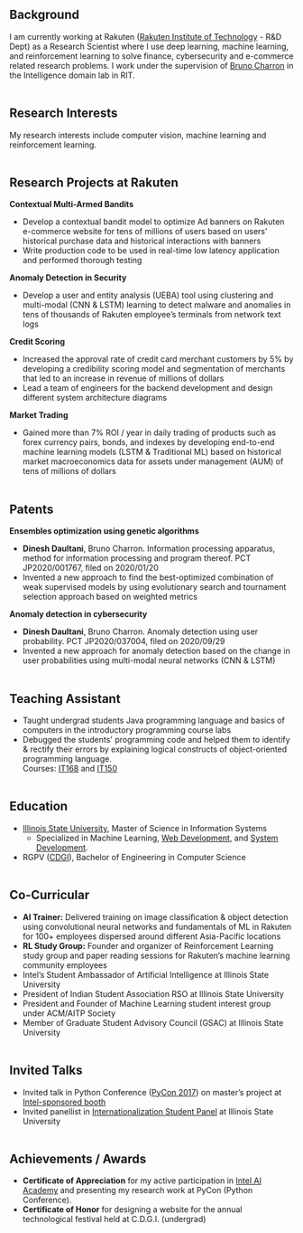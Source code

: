 ## Background
I am currently working at Rakuten ([Rakuten Institute of Technology](https://rit.rakuten.co.jp/)  - R&D Dept) as a Research Scientist where I use deep learning, machine learning, and reinforcement learning to solve finance, cybersecurity and e-commerce related research problems. I work under the supervision of [Bruno Charron](https://scholar.google.co.jp/citations?user=klbU-o4AAAAJ&hl=en) in the Intelligence domain lab in RIT. 
<br /><br />

## Research Interests
My research interests include computer vision, machine learning and reinforcement learning.
<br /><br />

## Research Projects at Rakuten
**Contextual Multi-Armed Bandits**
- Develop a contextual bandit model to optimize Ad banners on Rakuten e-commerce website for tens of millions of users based on users’ historical purchase data and historical interactions with banners
- Write production code to be used in real-time low latency application and performed thorough testing

**Anomaly Detection in Security**
- Develop a user and entity analysis (UEBA) tool using clustering and multi-modal (CNN & LSTM) learning to detect malware and anomalies in tens of thousands of Rakuten employee’s terminals from network text logs

**Credit Scoring**
- Increased the approval rate of credit card merchant customers by 5% by developing a credibility scoring model and segmentation of merchants that led to an increase in revenue of millions of dollars
- Lead a team of engineers for the backend development and design different system architecture diagrams

**Market Trading**
- Gained more than 7% ROI / year in daily trading of products such as forex currency pairs, bonds, and indexes by developing end-to-end machine learning models (LSTM & Traditional ML) based on historical market macroeconomics data for assets under management (AUM) of tens of millions of dollars
<br /><br />

## Patents
**Ensembles optimization using genetic algorithms**
- **Dinesh Daultani**, Bruno Charron. Information processing apparatus, method for information processing and program thereof. PCT JP2020/001767, filed on 2020/01/20
- Invented a new approach to find the best-optimized combination of weak supervised models by using evolutionary search and tournament selection approach based on weighted metrics

**Anomaly detection in cybersecurity**
- **Dinesh Daultani**, Bruno Charron. Anomaly detection using user probability. PCT JP2020/037004, filed on 2020/09/29
- Invented a new approach for anomaly detection based on the change in user probabilities using multi-modal neural networks (CNN & LSTM)
<br /><br />

## Teaching Assistant
- Taught undergrad students Java programming language and basics of computers in the introductory programming course labs
- Debugged the students' programming code and helped them to identify & rectify their errors by explaining logical constructs of object-oriented programming language.  
Courses: [IT168](https://coursefinder.illinoisstate.edu/it/168/) and [IT150](https://coursefinder.illinoisstate.edu/it/150/)
<br /><br />

## Education
- [Illinois State University](https://illinoisstate.edu/), Master of Science in Information Systems
	- Specialized in Machine Learning, [Web Development](https://illinoisstate.edu/academics/internet-application-development-certificate/), and [System Development](https://illinoisstate.edu/academics/systems-analyst-certificate/).
- RGPV ([CDGI](https://cdgi.edu.in/cdgi.php)), Bachelor of Engineering in Computer Science
<br /><br />

## Co-Curricular
- **AI Trainer:** Delivered training on image classification & object detection using convolutional neural networks and fundamentals of ML in Rakuten for 100+ employees dispersed around different Asia-Pacific locations 
- **RL Study Group:** Founder and organizer of Reinforcement Learning study group and paper reading sessions for Rakuten’s machine learning community employees
- Intel’s Student Ambassador of Artificial Intelligence at Illinois State University
- President of Indian Student Association RSO at Illinois State University
- President and Founder of Machine Learning student interest group under ACM/AITP Society
- Member of Graduate Student Advisory Council (GSAC) at Illinois State University
<br /><br />

## Invited Talks
- Invited talk in Python Conference ([PyCon 2017](https://pycon-archive.python.org/2017/)) on master’s project at [Intel-sponsored booth](https://www.facebook.com/IntelDeveloperZone/videos/10154597090152338)
- Invited panellist in [Internationalization Student Panel](https://events.illinoisstate.edu/event/internationalization-of-isu-students-forum/) at Illinois State University
<br /><br />

## Achievements / Awards
- **Certificate of Appreciation** for my active participation in [Intel AI Academy](https://software.intel.com/content/www/us/en/develop/topics/ai/training.html) and presenting my research work at PyCon (Python Conference).
- **Certificate of Honor** for designing a website for the annual technological festival held at C.D.G.I. (undergrad)
